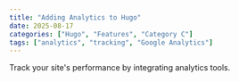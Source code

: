 ```yaml
---
title: "Adding Analytics to Hugo"
date: 2025-08-17
categories: ["Hugo", "Features", "Category C"]
tags: ["analytics", "tracking", "Google Analytics"]
---
```


Track your site's performance by integrating analytics tools.